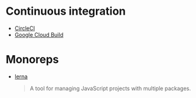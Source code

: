 # Continuous integration

- [CircleCI](https://circleci.com/)
- [Google Cloud Build](https://cloud.google.com/cloud-build/)

# Monoreps

- [lerna](https://github.com/lerna/lerna)
  > A tool for managing JavaScript projects with multiple packages.
